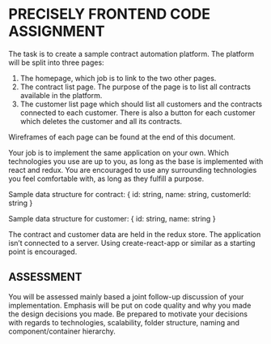 # PRECISELY FRONTEND CODE ASSIGNMENT

The task is to create a sample contract automation platform. The platform will be split into three pages:

1. The homepage, which job is to link to the two other pages.
2. The contract list page. The purpose of the page is to list all contracts available in the platform.
3. The customer list page which should list all customers and the contracts connected to each customer.
   There is also a button for each customer which deletes the customer and all its contracts.

Wireframes of each page can be found at the end of this document.

Your job is to implement the same application on your own. Which technologies you use are up to you, as long
as the base is implemented with react and redux. You are encouraged to use any surrounding technologies you
feel comfortable with, as long as they fulfill a purpose.

Sample data structure for contract: { id: string, name: string, customerId: string }

Sample data structure for customer: { id: string, name: string }

The contract and customer data are held in the redux store. The application isn’t connected to a server.
Using create-react-app or similar as a starting point is encouraged.

## ASSESSMENT

You will be assessed mainly based a joint follow-up discussion of your implementation. Emphasis will be put on
code quality and why you made the design decisions you made. Be prepared to motivate your decisions with
regards to technologies, scalability, folder structure, naming and component/container hierarchy.
